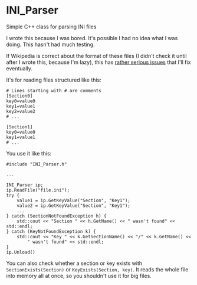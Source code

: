 # INI_Parser
Simple C++ class for parsing INI files

I wrote this because I was bored. It's possible I had no idea what I was doing. This hasn't had much testing.

If Wikipedia is correct about the format of these files (I didn't check it until
 after I wrote this, because I'm lazy), this has [rather serious issues](https://github.com/Zelda64fan/INI_Parser/wiki/Issues) that I'll
 fix eventually.

It's for reading files structured like this:

```
# Lines starting with # are comments
[Section0]
key0=value0
key1=value1
key2=value2
# ...

[Section1]
key0=value0
key1=value1
# ...
```

You use it like this:

```
#include "INI_Parser.h"

...

INI_Parser ip;
ip.ReadFile("file.ini");
try {
	value1 = ip.GetKeyValue("Section", "Key1");
	value2 = ip.GetKeyValue("Section", "Key1");
	...
} catch (SectionNotFoundException h) {
	std::cout << "Section " << h.GetName() << " wasn't found" << std::endl;
} catch (KeyNotFoundException k) {
	std::cout << "Key " << k.GetSectionName() << "/" << k.GetName() <<
		" wasn't found" << std::endl;
}
ip.Unload()
```
 
You can also check whether a section or key exists with `SectionExists(Section)` or
`KeyExists(Section, key)`. It reads the whole file into memory all at once, so you
shouldn't use it for big files.
